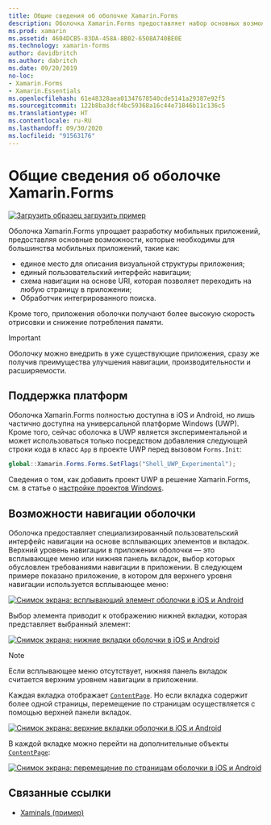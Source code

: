 ```yaml
---
title: Общие сведения об оболочке Xamarin.Forms
description: Оболочка Xamarin.Forms предоставляет набор основных возможностей, которые требуются для большинства приложений, таких как стандартизированная навигация для пользователя, схема навигации на основе URI и интегрированный обработчик поиска.
ms.prod: xamarin
ms.assetid: 4604DCB5-83DA-458A-8B02-6508A740BE0E
ms.technology: xamarin-forms
author: davidbritch
ms.author: dabritch
ms.date: 09/20/2019
no-loc:
- Xamarin.Forms
- Xamarin.Essentials
ms.openlocfilehash: 61e48328aea01347678540cde5141a29387e92f5
ms.sourcegitcommit: 122b8ba3dcf4bc59368a16c44e71846b11c136c5
ms.translationtype: HT
ms.contentlocale: ru-RU
ms.lasthandoff: 09/30/2020
ms.locfileid: "91563176"
---
```

# <a name="no-locxamarinforms-shell-introduction"></a>Общие сведения об оболочке Xamarin.Forms

[![Загрузить образец](~/media/shared/download.png) загрузить пример](https://docs.microsoft.com/samples/xamarin/xamarin-forms-samples/userinterface-xaminals/)

Оболочка Xamarin.Forms упрощает разработку мобильных приложений, предоставляя основные возможности, которые необходимы для большинства мобильных приложений, такие как:

- единое место для описания визуальной структуры приложения;
- единый пользовательский интерфейс навигации;
- схема навигации на основе URI, которая позволяет переходить на любую страницу в приложении;
- Обработчик интегрированного поиска.

Кроме того, приложения оболочки получают более высокую скорость отрисовки и снижение потребления памяти.

> [!IMPORTANT]
> Оболочку можно внедрить в уже существующие приложения, сразу же получив преимущества улучшения навигации, производительности и расширяемости.

## <a name="platform-support"></a>Поддержка платформ

Оболочка Xamarin.Forms полностью доступна в iOS и Android, но лишь частично доступна на универсальной платформе Windows (UWP). Кроме того, сейчас оболочка в UWP является экспериментальной и может использоваться только посредством добавления следующей строки кода в класс `App` в проекте UWP перед вызовом `Forms.Init`:

```csharp
global::Xamarin.Forms.Forms.SetFlags("Shell_UWP_Experimental");
```

Сведения о том, как добавить проект UWP в решение Xamarin.Forms, см. в статье о [настройке проектов Windows](~/xamarin-forms/platform/windows/installation/index.md).

## <a name="shell-navigation-experience"></a>Возможности навигации оболочки

Оболочка предоставляет специализированный пользовательский интерфейс навигации на основе всплывающих элементов и вкладок. Верхний уровень навигации в приложении оболочки — это всплывающее меню или нижняя панель вкладок, выбор которых обусловлен требованиями навигации в приложении. В следующем примере показано приложение, в котором для верхнего уровня навигации используется всплывающее меню:

[![Снимок экрана: всплывающий элемент оболочки в iOS и Android](introduction-images/flyout.png "Всплывающий элемент оболочки")](introduction-images/flyout-large.png#lightbox "Всплывающий элемент оболочки")

Выбор элемента приводит к отображению нижней вкладки, которая представляет выбранный элемент:

[![Снимок экрана: нижние вкладки оболочки в iOS и Android](introduction-images/monkeys.png "Нижние вкладки оболочки")](introduction-images/monkeys-large.png#lightbox "Нижние вкладки оболочки")

> [!NOTE]
> Если всплывающее меню отсутствует, нижняя панель вкладок считается верхним уровнем навигации в приложении.

Каждая вкладка отображает [`ContentPage`](xref:Xamarin.Forms.ContentPage). Но если вкладка содержит более одной страницы, перемещение по страницам осуществляется с помощью верхней панели вкладок.

[![Снимок экрана: верхние вкладки оболочки в iOS и Android](introduction-images/cats.png "Верхние вкладки оболочки")](introduction-images/cats-large.png#lightbox "Верхние вкладки оболочки")

В каждой вкладке можно перейти на дополнительные объекты [`ContentPage`](xref:Xamarin.Forms.ContentPage):

[![Снимок экрана: перемещение по страницам оболочки в iOS и Android](introduction-images/cat-details.png "Навигация в приложении оболочки")](introduction-images/cat-details-large.png#lightbox "Навигация в приложении оболочки")

## <a name="related-links"></a>Связанные ссылки

- [Xaminals (пример)](/samples/xamarin/xamarin-forms-samples/userinterface-xaminals/)